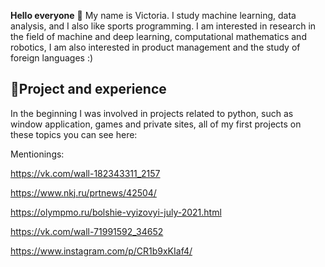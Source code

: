   **Hello everyone** 👋 My name is Victoria. I study machine learning, data analysis, and I also like sports programming. I am interested in research in the field of machine and deep learning, computational mathematics and robotics, I am also interested in product management and the study of foreign languages :)


## 🚀Project and experience

In the beginning I was involved in projects related to python, such as window application, games and private sites, all of my first projects on these topics you can see here:

Mentionings:

https://vk.com/wall-182343311_2157

https://www.nkj.ru/prtnews/42504/

https://olympmo.ru/bolshie-vyizovyi-july-2021.html

https://vk.com/wall-71991592_34652

https://www.instagram.com/p/CR1b9xKIaf4/
